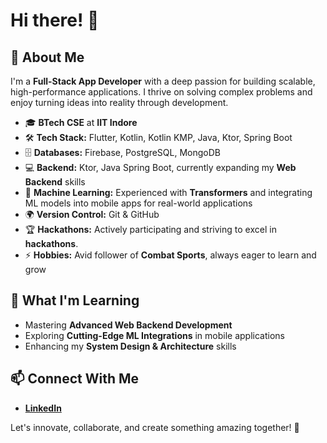 # Hi there! 👋

## 🚀 About Me

I'm a **Full-Stack App Developer** with a deep passion for building scalable, high-performance applications. I thrive on solving complex problems and enjoy turning ideas into reality through development.

- 🎓 **BTech CSE** at **IIT Indore**
- 🛠️ **Tech Stack:** Flutter, Kotlin, Kotlin KMP, Java, Ktor, Spring Boot
- 🗄️ **Databases:** Firebase, PostgreSQL, MongoDB
- 💻 **Backend:** Ktor, Java Spring Boot, currently expanding my **Web Backend** skills
- 🤖 **Machine Learning:** Experienced with **Transformers** and integrating ML models into mobile apps for real-world applications
- 🌍 **Version Control:** Git & GitHub
- 🏆 **Hackathons:** Actively participating and striving to excel in **hackathons**.
- ⚡ **Hobbies:** Avid follower of **Combat Sports**, always eager to learn and grow

## 🌱 What I'm Learning
- Mastering **Advanced Web Backend Development**
- Exploring **Cutting-Edge ML Integrations** in mobile applications
- Enhancing my **System Design & Architecture** skills

## 📫 Connect With Me
- **[LinkedIn](www.linkedin.com/in/yash-kumbhkarn-a43b29298)**

Let's innovate, collaborate, and create something amazing together! 🚀

